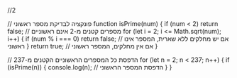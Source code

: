 //2

// פונקציה לבדיקת מספר ראשוני
function isPrime(num) {
    if (num < 2) return false; // מספרים קטנים מ-2 אינם ראשוניים
    for (let i = 2; i <= Math.sqrt(num); i++) {
      if (num % i === 0) return false; // אם יש מחלקים ללא שארית, המספר אינו ראשוני
    }
    return true; // אם אין מחלקים, המספר ראשוני
  }
  
  // הדפסת כל המספרים הראשוניים הקטנים מ-237
  for (let n = 2; n < 237; n++) {
    if (isPrime(n)) {
      console.log(n); // הדפסת המספר הראשוני
    }
  }
  
